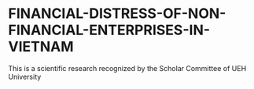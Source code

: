 # FINANCIAL-DISTRESS-OF-NON-FINANCIAL-ENTERPRISES-IN-VIETNAM
This is a scientific research recognized by the Scholar Committee of UEH University
